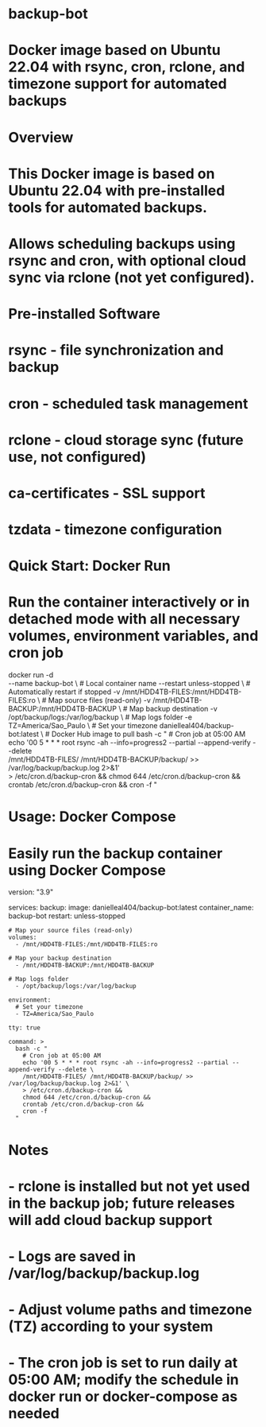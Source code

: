 # backup-bot
# Docker image based on Ubuntu 22.04 with rsync, cron, rclone, and timezone support for automated backups

# Overview
# This Docker image is based on Ubuntu 22.04 with pre-installed tools for automated backups.
# Allows scheduling backups using rsync and cron, with optional cloud sync via rclone (not yet configured).

# Pre-installed Software
# rsync            - file synchronization and backup
# cron             - scheduled task management
# rclone           - cloud storage sync (future use, not configured)
# ca-certificates  - SSL support
# tzdata           - timezone configuration

# Quick Start: Docker Run
# Run the container interactively or in detached mode with all necessary volumes, environment variables, and cron job

docker run -d \
  --name backup-bot \                     # Local container name
  --restart unless-stopped \              # Automatically restart if stopped
  -v /mnt/HDD4TB-FILES:/mnt/HDD4TB-FILES:ro \   # Map source files (read-only)
  -v /mnt/HDD4TB-BACKUP:/mnt/HDD4TB-BACKUP \   # Map backup destination
  -v /opt/backup/logs:/var/log/backup \        # Map logs folder
  -e TZ=America/Sao_Paulo \                   # Set your timezone
  danielleal404/backup-bot:latest \           # Docker Hub image to pull
  bash -c "
    # Cron job at 05:00 AM
    echo '00 5 * * * root rsync -ah --info=progress2 --partial --append-verify --delete \
    /mnt/HDD4TB-FILES/ /mnt/HDD4TB-BACKUP/backup/ >> /var/log/backup/backup.log 2>&1' \
    > /etc/cron.d/backup-cron &&
    chmod 644 /etc/cron.d/backup-cron &&
    crontab /etc/cron.d/backup-cron &&
    cron -f
  "

# Usage: Docker Compose
# Easily run the backup container using Docker Compose

version: "3.9"

services:
  backup:
    image: danielleal404/backup-bot:latest
    container_name: backup-bot
    restart: unless-stopped
    
    # Map your source files (read-only)
    volumes:
      - /mnt/HDD4TB-FILES:/mnt/HDD4TB-FILES:ro

    # Map your backup destination
      - /mnt/HDD4TB-BACKUP:/mnt/HDD4TB-BACKUP

    # Map logs folder
      - /opt/backup/logs:/var/log/backup

    environment:
      # Set your timezone
      - TZ=America/Sao_Paulo
    
    tty: true

    command: >
      bash -c "
        # Cron job at 05:00 AM
        echo '00 5 * * * root rsync -ah --info=progress2 --partial --append-verify --delete \
        /mnt/HDD4TB-FILES/ /mnt/HDD4TB-BACKUP/backup/ >> /var/log/backup/backup.log 2>&1' \
        > /etc/cron.d/backup-cron &&
        chmod 644 /etc/cron.d/backup-cron &&
        crontab /etc/cron.d/backup-cron &&
        cron -f
      "

# Notes
# - rclone is installed but not yet used in the backup job; future releases will add cloud backup support
# - Logs are saved in /var/log/backup/backup.log
# - Adjust volume paths and timezone (TZ) according to your system
# - The cron job is set to run daily at 05:00 AM; modify the schedule in docker run or docker-compose as needed
